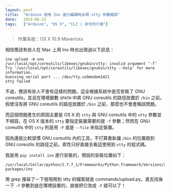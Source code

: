```yaml
---
layout: post
title:  "Arduino 使用 Ino 進行編譯時出現 stty 參數錯誤"
date:   2014-06-23
tags:   ["Arduino", "OS X", "CLI | 命令列介面"]
---
```


> 作業系統：OS X 10.9 Mavericks

相信應該有些人在 Mac 上用 Ino 時也出現過以下訊息：

```
ino upload -m uno
/usr/local/opt/coreutils/libexec/gnubin/stty: invalid argument ‘-f’
Try '/usr/local/opt/coreutils/libexec/gnubin/stty --help' for more information.
Guessing serial port ... /dev/tty.usbmodem1421
stty failed
```

不過，應該有些人不會有這樣的問題。這全根據系統中是否安裝了 GNU coreutils，並且在環境變數 `$PATH` 中將 GNU coreutils 的路徑放置於 `/bin` 之前。假使沒有將 GNU coreutils 的路徑放置於 `/bin` 之前，那麼也不會產稱該問題。

而這個問題產生的原因主要是 OS X 的 `stty` 與 GNU coreutils 中的 `stty` 參數並不相容。在 OS X 版本的 `stty` 要指定裝置需要的是 `-f` 參數；然而在 GNU coreutils 中的 `stty` 則是用 `-F` 或是 `--file` 來指定裝置。

因為還是比較習慣 GNU coreutils 內的工具，不打算重新讓 `/bin` 的位置跑到 GNU coreutils 的路徑之前。索性只好直接去看這使用到 `stty` 的程式碼。

我是用 `pip install ino` 進行安裝的，預設的安裝位置如下：

```
/usr/local/Cellar/python/2.7.7_1/Frameworks/Python.framework/Versions/2.7/lib/python2.7/site-packages/ino
```

用 grep 搜尋了一下發現用到 stty 的檔案就是 commands/upload.py。進去找後一下 `-f` 參數到底在哪裡設置的，直接把它改成 `-F` 就可以了！
